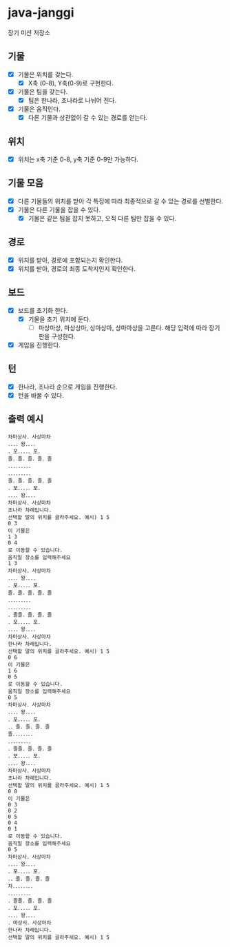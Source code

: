 # java-janggi

장기 미션 저장소

## 기물

- [x] 기물은 위치를 갖는다.
    - [x] X축 (0-8), Y축(0-9)로 구현한다.
- [x] 기물은 팀을 갖는다.
    - [x] 팀은 한나라, 초나라로 나뉘어 진다.
- [x] 기물은 움직인다.
    - [x] 다른 기물과 상관없이 갈 수 있는 경로를 얻는다.

## 위치

- [x] 위치는 x축 기준 0-8, y축 기준 0-9만 가능하다.

## 기물 모음

- [x] 다른 기물들의 위치를 받아 각 특징에 따라 최종적으로 갈 수 있는 경로를 선별한다.
- [x] 기물은 다른 기물을 잡을 수 있다.
    - [x] 기물은 같은 팀을 잡지 못하고, 오직 다른 팀만 잡을 수 있다.

## 경로

- [x] 위치를 받아, 경로에 포함되는지 확인한다.
- [x] 위치를 받아, 경로의 최종 도착지인지 확인한다.

## 보드

- [x] 보드를 초기화 한다.
    - [x] 기물을 초기 위치에 둔다.
        - [ ] 마상마상, 마상상마, 상마상마, 상마마상을 고른다. 해당 입력에 따라 장기판을 구성한다.
- [x] 게임을 진행한다.

## 턴

- [x] 한나라, 초나라 순으로 게임을 진행한다.
- [x] 턴을 바꿀 수 있다.

## 출력 예시

```
차마상사．사상마차
．．．．왕．．．．
．포．．．．．포．
졸．졸．졸．졸．졸
．．．．．．．．．
．．．．．．．．．
졸．졸．졸．졸．졸
．포．．．．．포．
．．．．왕．．．．
차마상사．사상마차
초나라 차례입니다.
선택할 말의 위치를 골라주세요. 예시) 1 5
0 3
이 기물은
1 3
0 4
로 이동할 수 있습니다.
움직일 장소를 입력해주세요
1 3
차마상사．사상마차
．．．．왕．．．．
．포．．．．．포．
졸．졸．졸．졸．졸
．．．．．．．．．
．．．．．．．．．
．졸졸．졸．졸．졸
．포．．．．．포．
．．．．왕．．．．
차마상사．사상마차
한나라 차례입니다.
선택할 말의 위치를 골라주세요. 예시) 1 5
0 6
이 기물은
1 6
0 5
로 이동할 수 있습니다.
움직일 장소를 입력해주세요
0 5
차마상사．사상마차
．．．．왕．．．．
．포．．．．．포．
．．졸．졸．졸．졸
졸．．．．．．．．
．．．．．．．．．
．졸졸．졸．졸．졸
．포．．．．．포．
．．．．왕．．．．
차마상사．사상마차
초나라 차례입니다.
선택할 말의 위치를 골라주세요. 예시) 1 5
0 0
이 기물은
0 3
0 2
0 5
0 4
0 1
로 이동할 수 있습니다.
움직일 장소를 입력해주세요
0 5
차마상사．사상마차
．．．．왕．．．．
．포．．．．．포．
．．졸．졸．졸．졸
차．．．．．．．．
．．．．．．．．．
．졸졸．졸．졸．졸
．포．．．．．포．
．．．．왕．．．．
．마상사．사상마차
한나라 차례입니다.
선택할 말의 위치를 골라주세요. 예시) 1 5
```


